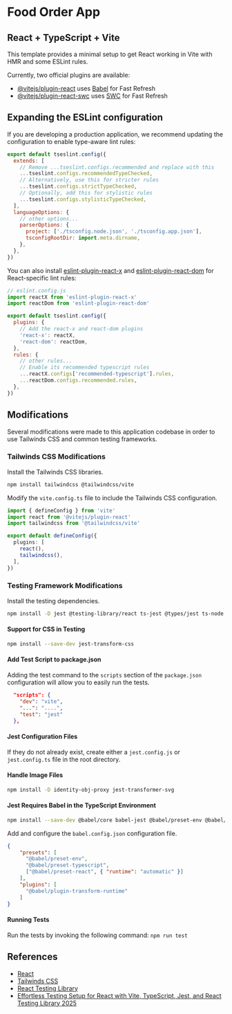 # Food Order App

## React + TypeScript + Vite

This template provides a minimal setup to get React working in Vite with HMR and some ESLint rules.

Currently, two official plugins are available:

- [@vitejs/plugin-react](https://github.com/vitejs/vite-plugin-react/blob/main/packages/plugin-react) uses [Babel](https://babeljs.io/) for Fast Refresh
- [@vitejs/plugin-react-swc](https://github.com/vitejs/vite-plugin-react/blob/main/packages/plugin-react-swc) uses [SWC](https://swc.rs/) for Fast Refresh

## Expanding the ESLint configuration

If you are developing a production application, we recommend updating the configuration to enable type-aware lint rules:

```js
export default tseslint.config({
  extends: [
    // Remove ...tseslint.configs.recommended and replace with this
    ...tseslint.configs.recommendedTypeChecked,
    // Alternatively, use this for stricter rules
    ...tseslint.configs.strictTypeChecked,
    // Optionally, add this for stylistic rules
    ...tseslint.configs.stylisticTypeChecked,
  ],
  languageOptions: {
    // other options...
    parserOptions: {
      project: ['./tsconfig.node.json', './tsconfig.app.json'],
      tsconfigRootDir: import.meta.dirname,
    },
  },
})
```

You can also install [eslint-plugin-react-x](https://github.com/Rel1cx/eslint-react/tree/main/packages/plugins/eslint-plugin-react-x) and [eslint-plugin-react-dom](https://github.com/Rel1cx/eslint-react/tree/main/packages/plugins/eslint-plugin-react-dom) for React-specific lint rules:

```js
// eslint.config.js
import reactX from 'eslint-plugin-react-x'
import reactDom from 'eslint-plugin-react-dom'

export default tseslint.config({
  plugins: {
    // Add the react-x and react-dom plugins
    'react-x': reactX,
    'react-dom': reactDom,
  },
  rules: {
    // other rules...
    // Enable its recommended typescript rules
    ...reactX.configs['recommended-typescript'].rules,
    ...reactDom.configs.recommended.rules,
  },
})
```

## Modifications

Several modifications were made to this application codebase in order to use Tailwinds CSS and common testing frameworks.

### Tailwinds CSS Modifications

Install the Tailwinds CSS libraries.

```sh
npm install tailwindcss @tailwindcss/vite
```

Modify the `vite.config.ts` file to include the Tailwinds CSS configuration.

```ts
import { defineConfig } from 'vite'
import react from '@vitejs/plugin-react'
import tailwindcss from '@tailwindcss/vite'

export default defineConfig({
  plugins: [
    react(),
    tailwindcss(),
  ],
})
```

### Testing Framework Modifications

Install the testing dependencies.

```sh
npm install -D jest @testing-library/react ts-jest @types/jest ts-node @testing-library/jest-dom jest-environment-jsdom @testing-library/user-event @jest/globals
```

#### Support for CSS in Testing

```sh
npm install --save-dev jest-transform-css
```

#### Add Test Script to package.json

Adding the test command to the `scripts` section of the `package.json` configuration will allow you to easily run the tests.

```json
  "scripts": {
    "dev": "vite",
    "...": "....",
    "test": "jest"
  },
```

#### Jest Configuration Files

If they do not already exist, create either a `jest.config.js` or `jest.config.ts` file in the root directory.


#### Handle Image Files


```sh
npm install -D identity-obj-proxy jest-transformer-svg
```

#### Jest Requires Babel in the TypeScript Environment

```sh
npm install --save-dev @babel/core babel-jest @babel/preset-env @babel/preset-react @babel/preset-typescript @babel/plugin-transform-runtime

```

Add and configure the `babel.config.json` configuration file.

```json
{
    "presets": [
      "@babel/preset-env",
      "@babel/preset-typescript",
      ["@babel/preset-react", { "runtime": "automatic" }]
    ],
    "plugins": [
      "@babel/plugin-transform-runtime"
    ]
}
```

#### Running Tests

Run the tests by invoking the following command:  `npm run test`

## References

- [React](https://react.dev/)
- [Tailwinds CSS](https://tailwindcss.com/)
- [React Testing Library](https://testing-library.com/docs/react-testing-library/intro/)
- [Effortless Testing Setup for React with Vite, TypeScript, Jest, and React Testing Library 2025](https://dev.to/teyim/effortless-testing-setup-for-react-with-vite-typescript-jest-and-react-testing-library-1c48)